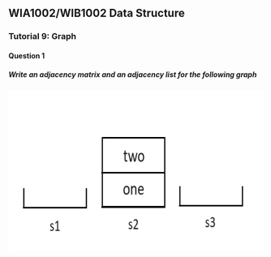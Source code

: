 ## WIA1002/WIB1002 Data Structure
### Tutorial 9:  Graph

#### Question 1
##### Write an adjacency matrix and an adjacency list for the following graph
<p align="center">
<img src="Q1Tuto6(b).png" alt="Question1tuto6quesb" width="691" height="316">
</p>
